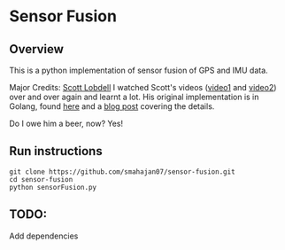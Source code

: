 # Sensor Fusion

## Overview

This is a python implementation of sensor fusion of GPS and IMU data.

Major Credits:
[Scott Lobdell](https://github.com/slobdell)
I watched Scott's videos ([video1](https://www.youtube.com/watch?v=T9jXoG0QYIA&t=573s) and [video2](https://www.youtube.com/watch?v=6M6wSLD-8M8&t=687s)) over and over again and learnt a lot.
His original implementation is in Golang, found [here](https://github.com/slobdell/kalman-filter-example) and a [blog post](http://scottlobdell.me/2017/01/gps-accelerometer-sensor-fusion-kalman-filter-practical-walkthrough/) covering the details.

Do I owe him a beer, now? Yes!

## Run instructions
```
git clone https://github.com/smahajan07/sensor-fusion.git
cd sensor-fusion
python sensorFusion.py
```
## TODO:
Add dependencies

